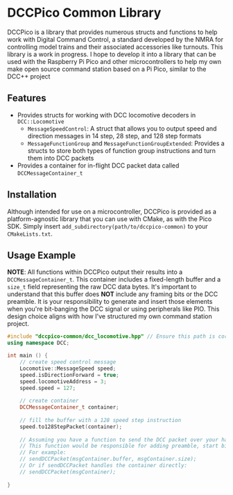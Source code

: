 # DCCPico Common Library
DCCPico is a library that provides numerous structs and functions to help work with Digital Command Control,
a standard developed by the NMRA for controlling model trains and their associated accessories like turnouts.
This library is a work in progress. I hope to develop it into a library that can be used with the Raspberry Pi Pico and other
microcontrollers to help my own make open source command station based on a Pi Pico, similar to the DCC++ project
## Features
- Provides structs for working with DCC locomotive decoders in `DCC::Locomotive`
  - `MessageSpeedControl`: A struct that allows you to output speed and direction messages in 14 step, 28 step, and 128 step formats
  - `MessageFunctionGroup` and `MessageFunctionGroupExtended`: Provides a structs to store both types of function group instructions and turn them into DCC packets
- Provides a container for in-flight DCC packet data called `DCCMessageContainer_t`
## Installation
Although intended for use on a microcontroller, DCCPico is provided as a platform-agnostic library that you can
use with CMake, as with the Pico SDK. Simply insert `add_subdirectory(path/to/dccpico-common)` to your `CMakeLists.txt`.
## Usage Example
**NOTE**: All functions within DCCPico output their results into a `DCCMessageContainer_t`. 
This container includes a fixed-length buffer and a `size_t` field representing the raw DCC data bytes. 
It's important to understand that this buffer does **NOT** include any framing bits or the DCC preamble. 
It is your responsibility to generate and insert those elements when you're bit-banging the DCC signal or using peripherals like PIO. 
This design choice aligns with how I've structured my own command station project.

```cpp
#include "dccpico-common/dcc_locomotive.hpp" // Ensure this path is correct for your setup
using namespace DCC;

int main () {
    // create speed control message
    Locomotive::MessageSpeed speed;
    speed.isDirectionForward = true;
    speed.locomotiveAddress = 3;
    speed.speed = 127;
    
    // create container
    DCCMessageContainer_t container;
    
    // fill the buffer with a 128 speed step instruction
    speed.to128StepPacket(container);
    
    // Assuming you have a function to send the DCC packet over your hardware
    // This function would be responsible for adding preamble, start bit, and stop bit.
    // For example:
    // sendDCCPacket(msgContainer.buffer, msgContainer.size); 
    // Or if sendDCCPacket handles the container directly:
    // sendDCCPacket(msgContainer);
    
}
```
